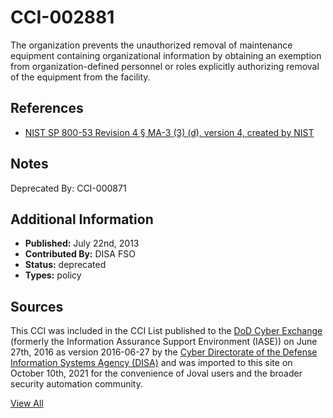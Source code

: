 # CCI-002881

The organization prevents the unauthorized removal of maintenance equipment containing organizational information by obtaining an exemption from organization-defined personnel or roles explicitly authorizing removal of the equipment from the facility.

## References ##

* [NIST SP 800-53 Revision 4 § MA-3 (3) (d), version 4, created by NIST](http://csrc.nist.gov/publications/PubsSPs.html)

## Notes ##



Deprecated By: CCI-000871

## Additional Information ##

* **Published:** July 22nd, 2013
* **Contributed By:** DISA FSO
* **Status:** deprecated
* **Types:** policy

## Sources ##

This CCI was included in the CCI List published to the [DoD Cyber Exchange](https://public.cyber.mil/stigs/cci/)
(formerly the Information Assurance Support Environment (IASE)) on June 27th, 2016 as version
2016-06-27 by the [Cyber Directorate of the Defense Information Systems Agency (DISA)](https://public.cyber.mil/about-cyber/)
and was imported to this site on October 10th, 2021 for the convenience of Joval users and the broader
security automation community.

[View All](../README.md)
